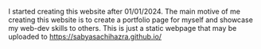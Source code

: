 I started creating this website after 01/01/2024. The main motive of me creating this website is to create a portfolio page for myself and showcase my web-dev skills to others. This is just a static webpage that may be uploaded to https://sabyasachihazra.github.io/


